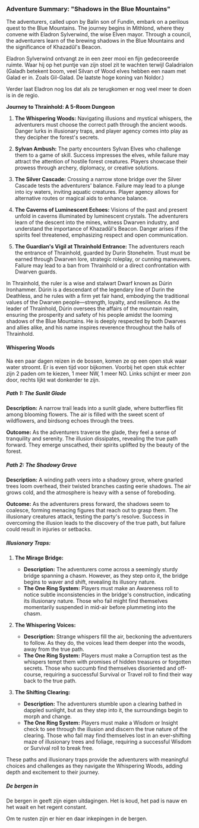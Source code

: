 ### Adventure Summary: "Shadows in the Blue Mountains"

The adventurers, called upon by Balin son of Fundin, embark on a perilous quest to the Blue Mountains. The journey begins in Mithlond, where they convene with Eladron Sylverwind, the wise Elven mayor. Through a council, the adventurers learn of the brewing shadows in the Blue Mountains and the significance of Khazadûl's Beacon.

Eladron Sylverwind ontvangt ze in een zeer mooi en fijn gedecoreerde ruimte. Waar hij op het puntje van zijn stoel zit te wachten terwijl Galadrialon (Galadh betekent boom, veel Silvan of Wood elves hebben een naam met Galad er in. Zoals Gil-Galad. De laatste hoge koning van Noldor.)

Verder laat Eladron nog los dat als ze terugkomen er nog veel meer te doen is in de regio.

**Journey to Thrainhold: A 5-Room Dungeon**

1. **The Whispering Woods:** Navigating illusions and mystical whispers, the adventurers must choose the correct path through the ancient woods. Danger lurks in illusionary traps, and player agency comes into play as they decipher the forest's secrets.

2. **Sylvan Ambush:** The party encounters Sylvan Elves who challenge them to a game of skill. Success impresses the elves, while failure may attract the attention of hostile forest creatures. Players showcase their prowess through archery, diplomacy, or creative solutions.

3. **The Silver Cascade:** Crossing a narrow stone bridge over the Silver Cascade tests the adventurers' balance. Failure may lead to a plunge into icy waters, inviting aquatic creatures. Player agency allows for alternative routes or magical aids to enhance balance.

4. **The Caverns of Luminescent Echoes:** Visions of the past and present unfold in caverns illuminated by luminescent crystals. The adventurers learn of the descent into the mines, witness Dwarven industry, and understand the importance of Khazadûl's Beacon. Danger arises if the spirits feel threatened, emphasizing respect and open communication.

5. **The Guardian's Vigil at Thrainhold Entrance:** The adventurers reach the entrance of Thrainhold, guarded by Durin Stonehelm. Trust must be earned through Dwarven lore, strategic roleplay, or cunning maneuvers. Failure may lead to a ban from Thrainhold or a direct confrontation with Dwarven guards.

In Thrainhold, the ruler is a wise and stalwart Dwarf known as Dúrin Ironhammer. Dúrin is a descendant of the legendary line of Durin the Deathless, and he rules with a firm yet fair hand, embodying the traditional values of the Dwarven people—strength, loyalty, and resilience. As the leader of Thrainhold, Dúrin oversees the affairs of the mountain realm, ensuring the prosperity and safety of his people amidst the looming shadows of the Blue Mountains. He is deeply respected by both Dwarves and allies alike, and his name inspires reverence throughout the halls of Thrainhold.

#### Whispering Woods

Na een paar dagen reizen in de bossen, komen ze op een open stuk waar water stroomt. Er is even tijd voor bijkomen. Voorbij het open stuk echter zijn 2 paden om te kiezen, 1 meer NW, 1 meer NO. Links schijnt er meer zon door, rechts lijkt wat donkerder te zijn.

##### Path 1: The Sunlit Glade

**Description:** A narrow trail leads into a sunlit glade, where butterflies flit among blooming flowers. The air is filled with the sweet scent of wildflowers, and birdsong echoes through the trees.

**Outcome:** As the adventurers traverse the glade, they feel a sense of tranquility and serenity. The illusion dissipates, revealing the true path forward. They emerge unscathed, their spirits uplifted by the beauty of the forest.

##### Path 2: The Shadowy Grove

**Description:** A winding path veers into a shadowy grove, where gnarled trees loom overhead, their twisted branches casting eerie shadows. The air grows cold, and the atmosphere is heavy with a sense of foreboding.

**Outcome:** As the adventurers press forward, the shadows seem to coalesce, forming menacing figures that reach out to grasp them. The illusionary creatures attack, testing the party's resolve. Success in overcoming the illusion leads to the discovery of the true path, but failure could result in injuries or setbacks.

##### Illusionary Traps:

1. **The Mirage Bridge:**

   - **Description:** The adventurers come across a seemingly sturdy bridge spanning a chasm. However, as they step onto it, the bridge begins to waver and shift, revealing its illusory nature.
   - **The One Ring System:** Players must make an Awareness roll to notice subtle inconsistencies in the bridge's construction, indicating its illusionary nature. Those who fail might find themselves momentarily suspended in mid-air before plummeting into the chasm.

2. **The Whispering Voices:**

   - **Description:** Strange whispers fill the air, beckoning the adventurers to follow. As they do, the voices lead them deeper into the woods, away from the true path.
   - **The One Ring System:** Players must make a Corruption test as the whispers tempt them with promises of hidden treasures or forgotten secrets. Those who succumb find themselves disoriented and off-course, requiring a successful Survival or Travel roll to find their way back to the true path.

3. **The Shifting Clearing:**
   - **Description:** The adventurers stumble upon a clearing bathed in dappled sunlight, but as they step into it, the surroundings begin to morph and change.
   - **The One Ring System:** Players must make a Wisdom or Insight check to see through the illusion and discern the true nature of the clearing. Those who fail may find themselves lost in an ever-shifting maze of illusionary trees and foliage, requiring a successful Wisdom or Survival roll to break free.

These paths and illusionary traps provide the adventurers with meaningful choices and challenges as they navigate the Whispering Woods, adding depth and excitement to their journey.

##### De bergen in

De bergen in geeft zijn eigen uitdagingen. Het is koud, het pad is nauw en het waait en het regent constant.

Om te rusten zijn er hier en daar inkepingen in de bergen.
